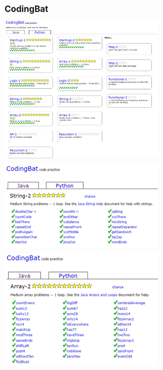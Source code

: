 # CodingBat

![CodingBat](https://github.com/leifur2k/CodingBat/blob/main/CodingBat%20Full.png)

![Иллюстрация к проекту](https://github.com/leifur2k/CodingBat/blob/main/CodingBat%20String%202.png)

![Иллюстрация к проекту](https://github.com/leifur2k/CodingBat/blob/main/CodingBat%20Array%202.png)
